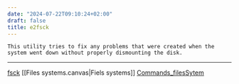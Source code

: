 ```yaml
---
date: "2024-07-22T09:10:24+02:00"
draft: false
title: e2fsck
---
```


    This utility tries to fix any problems that were created when the system went down without properly dismounting the disk.

------------------------------------------------------------------------

[fsck](/Linux/fsck) \[\[Files systems.canvas\|Fiels
systems\]\] [Commands_filesSytem](/Commands_filesSytem)
